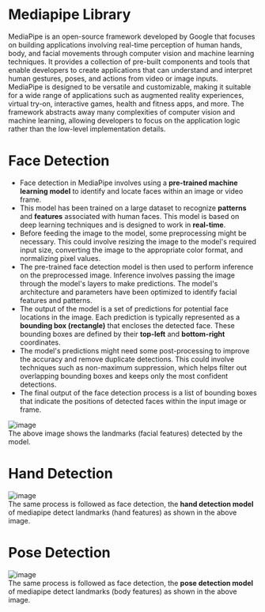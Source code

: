 # Mediapipe Library
MediaPipe is an open-source framework developed by Google that focuses on building applications involving real-time perception of human hands, body, and facial movements through computer vision and machine learning techniques. It provides a collection of pre-built components and tools that enable developers to create applications that can understand and interpret human gestures, poses, and actions from video or image inputs. </br>
MediaPipe is designed to be versatile and customizable, making it suitable for a wide range of applications such as augmented reality experiences, virtual try-on, interactive games, health and fitness apps, and more. The framework abstracts away many complexities of computer vision and machine learning, allowing developers to focus on the application logic rather than the low-level implementation details.

# Face Detection
* Face detection in MediaPipe involves using a **pre-trained machine learning model** to identify and locate faces within an image or video frame.
* This model has been trained on a large dataset to recognize **patterns** and **features** associated with human faces. This model is based on deep learning techniques and is designed to work in **real-time**.
* Before feeding the image to the model, some preprocessing might be necessary. This could involve resizing the image to the model's required input size, converting the image to the appropriate color format, and normalizing pixel values.
* The pre-trained face detection model is then used to perform inference on the preprocessed image. Inference involves passing the image through the model's layers to make predictions. The model's architecture and parameters have been optimized to identify facial features and patterns.
* The output of the model is a set of predictions for potential face locations in the image. Each prediction is typically represented as a **bounding box (rectangle)** that encloses the detected face. These bounding boxes are defined by their **top-left** and **bottom-right** coordinates.
* The model's predictions might need some post-processing to improve the accuracy and remove duplicate detections. This could involve techniques such as non-maximum suppression, which helps filter out overlapping bounding boxes and keeps only the most confident detections.
* The final output of the face detection process is a list of bounding boxes that indicate the positions of detected faces within the input image or frame.

![image](https://github.com/ES7/Computer-Vision/assets/95970293/cf834a82-0243-44c8-bfc2-3e25ec7c3f8a) </br>
The above image shows the landmarks (facial features) detected by the model.

# Hand Detection
![image](https://github.com/ES7/Computer-Vision/assets/95970293/bcd305de-31b1-462c-8074-46d762f2a201) </br>
The same process is followed as face detection, the **hand detection model** of mediapipe detect landmarks (hand features) as shown in the above image.

# Pose Detection
![image](https://github.com/ES7/Computer-Vision/assets/95970293/d73ce998-138d-4b6d-be75-e46989f72fd6) </br>
The same process is followed as face detection, the **pose detection model** of mediapipe detect landmarks (body features) as shown in the above image.
